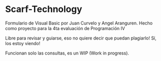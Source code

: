 # Scarf-Technology
Formulario de Visual Basic por Juan Curvelo y Angel Aranguren. Hecho como proyecto para la 4ta evaluación de Programación IV

Libre para revisar y guiarse, eso no quiere decir que puedan plagiarlo! Sí, los estoy viendo!

Funcionan solo las consultas, es un WIP (Work in progress).
